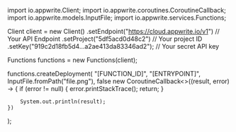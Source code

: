 import io.appwrite.Client;
import io.appwrite.coroutines.CoroutineCallback;
import io.appwrite.models.InputFile;
import io.appwrite.services.Functions;

Client client = new Client()
    .setEndpoint("https://cloud.appwrite.io/v1") // Your API Endpoint
    .setProject("5df5acd0d48c2") // Your project ID
    .setKey("919c2d18fb5d4...a2ae413da83346ad2"); // Your secret API key

Functions functions = new Functions(client);

functions.createDeployment(
    "[FUNCTION_ID]",
    "[ENTRYPOINT]",
    InputFile.fromPath("file.png"),
    false
    new CoroutineCallback<>((result, error) -> {
        if (error != null) {
            error.printStackTrace();
            return;
        }

        System.out.println(result);
    })
);
